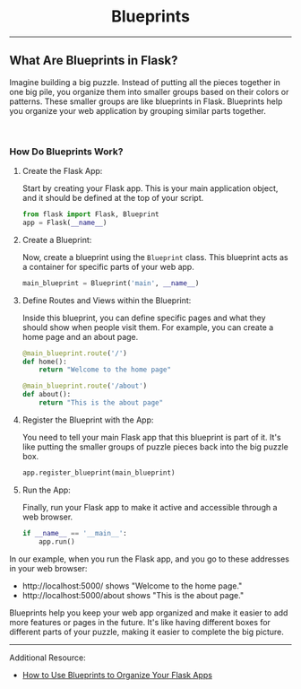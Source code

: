 <h1 align="center">Blueprints</h1>

<hr>

## What Are Blueprints in Flask?

Imagine building a big puzzle. Instead of putting all the pieces together in one big pile, you organize them into smaller groups based on their colors or patterns. These smaller groups are like blueprints in Flask. Blueprints help you organize your web application by grouping similar parts together.

<br>

### How Do Blueprints Work?

1. Create the Flask App:
   
   Start by creating your Flask app. This is your main application object, and it should be defined at the top of your script.

   ```python
   from flask import Flask, Blueprint
   app = Flask(__name__)
   ```

2. Create a Blueprint:

   Now, create a blueprint using the `Blueprint` class. This blueprint acts as a container for specific parts of your web app.

   ```python
   main_blueprint = Blueprint('main', __name__)
   ```

3. Define Routes and Views within the Blueprint:

   Inside this blueprint, you can define specific pages and what they should show when people visit them. For example, you can create a home page and an about page.

   ```python
   @main_blueprint.route('/')
   def home():
       return "Welcome to the home page"

   @main_blueprint.route('/about')
   def about():
       return "This is the about page"
   ```

4. Register the Blueprint with the App:

   You need to tell your main Flask app that this blueprint is part of it. It's like putting the smaller groups of puzzle pieces back into the big puzzle box.

   ```python
   app.register_blueprint(main_blueprint)
   ```

5. Run the App:

   Finally, run your Flask app to make it active and accessible through a web browser.

   ```python
   if __name__ == '__main__':
       app.run()
   ```

In our example, when you run the Flask app, and you go to these addresses in your web browser:

- http://localhost:5000/ shows "Welcome to the home page."
- http://localhost:5000/about shows "This is the about page."

Blueprints help you keep your web app organized and make it easier to add more features or pages in the future. It's like having different boxes for different parts of your puzzle, making it easier to complete the big picture.

<hr>
Additional Resource:

* <a href="https://www.freecodecamp.org/news/how-to-use-blueprints-to-organize-flask-apps/">How to Use Blueprints to Organize Your Flask Apps</a>



